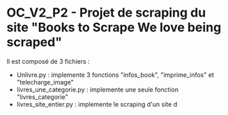 # OC_V2_P2 - Projet de scraping du site  "Books to Scrape We love being scraped"
Il est composé de 3 fichiers :
- Unlivre.py : implemente 3 fonctions "infos_book", "imprime_infos" et "telecharge_image"
- livres_une_categorie.py : implemente une seule fonction "livres_categorie"
- livres_site_entier.py : implemente le scraping d'un site d 
